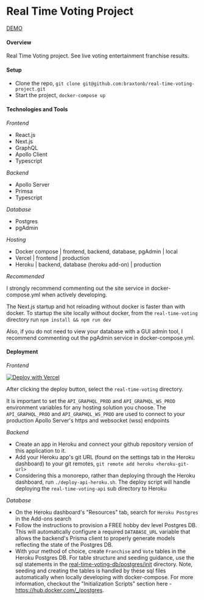 # Real Time Voting Project

[DEMO](https://real-time-voting-project.vercel.app/)

#### Overview

Real Time Voting project. See live voting entertainment franchise results.

#### Setup

* Clone the repo, `git clone git@github.com:braxtonb/real-time-voting-project.git`
* Start the project, `docker-compose up`

#### Technologies and Tools

*Frontend*
- React.js
- Next.js
- GraphQL
- Apollo Client
- Typescript

*Backend*
- Apollo Server
- Primsa
- Typescript

*Database*
- Postgres
- pgAdmin

*Hosting*
- Docker compose | frontend, backend, database, pgAdmin | local
- Vercel | frontend | production
- Heroku | backend, database (heroku add-on) | production

*Recommended*

I strongly recommend commenting out the site service in docker-compose.yml when actively developing.

The Next.js startup and hot reloading without docker is faster than with docker. To startup the site locally without docker, from the `real-time-voting` directory run `npm install && npm run dev`

Also, if you do not need to view your database with a GUI admin tool, I recommend commenting out the pgAdmin service in docker-compose.yml.

#### Deployment

*Frontend*

[![Deploy with Vercel](https://vercel.com/button)](https://vercel.com/new/git/external?repository-url=https%3A%2F%2Fgithub.com%2Fbraxtonb%2Freal-time-voting-project&env=API_GRAPHQL_PROD,API_GRAPHQL_WS_PROD&envDescription=The%20API_GRAPHQL_PROD%20and%20API_GRAPHQL_WS_PROD%20are%20used%20to%20connect%20to%20your%20production%20Apollo%20Server's%20https%20and%20websocket%20(wss)%20endpoints)

After clicking the deploy button, select the `real-time-voting` directory.

It is important to set the `API_GRAPHQL_PROD` and `API_GRAPHQL_WS_PROD` environment variables for any hosting solution you choose. The `API_GRAPHQL_PROD` and `API_GRAPHQL_WS_PROD` are used to connect to your production Apollo Server's https and websocket (wss) endpoints

*Backend*

- Create an app in Heroku and connect your github repository version of this application to it.
- Add your Heroku app's git URL (found on the settings tab in the Heroku dashboard) to your git remotes, `git remote add heroku <heroku-git-url>`
- Considering this a monorepo, rather than deploying through the Heroku dashboard, run `./deploy-api-heroku.sh`. The deploy script will handle deploying the `real-time-voting-api` sub directory to Heroku

*Database*

- On the Heroku dashboard's "Resources" tab, search for `Heroku Postgres` in the Add-ons search
- Follow the instructions to provision a FREE hobby dev level Postgres DB. This will automatically configure a required `DATABASE_URL` variable that allows the backend's Prisma client to properly generate models reflecting the state of the Postgres DB.
- With your method of choice, create `Franchise` and `Vote` tables in the Heroku Postgres DB. For table structure and seeding guidance, use the sql statements in the [real-time-voting-db/postgres/init](https://github.com/braxtonb/real-time-voting-project/blob/master/real-time-voting-db/postgres/init/) directory. Note, seeding and creating the tables is handled by these sql files automatically when locally developing with docker-compose. For more information, checkout the "Initialization Scripts" section here - https://hub.docker.com/_/postgres.